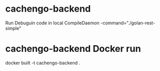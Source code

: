 # cachengo-backend

Run Debuguin code in local 
CompileDaemon -command="./golan-rest-simple"

# cachengo-backend Docker run
 docker built -t cachengo-backend .